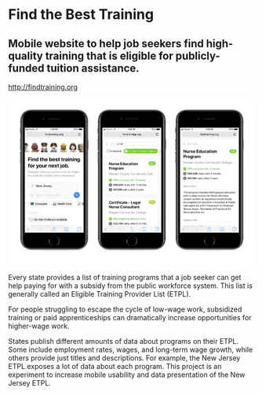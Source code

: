 # Find the Best Training

## Mobile website to help job seekers find high-quality training that is eligible for publicly-funded tuition assistance.

http://findtraining.org

![screenshot](https://github.com/codeforamerica/etpl-search/blob/master/readme/screenshot-compressed.png)

Every state provides a list of training programs that a job seeker can get help paying for with a subsidy from the public workforce system. This list is generally called an Eligible Training Provider List (ETPL).

For people struggling to escape the cycle of low-wage work, subsidized training or paid apprenticeships can dramatically increase opportunities for higher-wage work.

States publish different amounts of data about programs on their ETPL. Some include employment rates, wages, and long-term wage growth, while others provide just titles and descriptions. For example, the New Jersey ETPL exposes a lot of data about each program. This project is an experiment to increase mobile usability and data presentation of the New Jersey ETPL.
